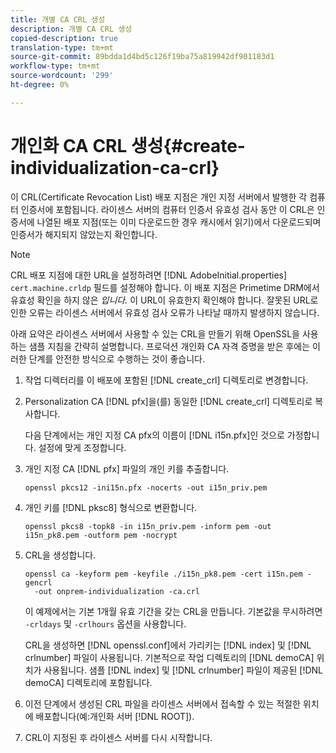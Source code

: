 ```yaml
---
title: 개별 CA CRL 생성
description: 개별 CA CRL 생성
copied-description: true
translation-type: tm+mt
source-git-commit: 89bdda1d4bd5c126f19ba75a819942df901183d1
workflow-type: tm+mt
source-wordcount: '299'
ht-degree: 0%

---
```



# 개인화 CA CRL 생성{#create-individualization-ca-crl}

이 CRL(Certificate Revocation List) 배포 지점은 개인 지정 서버에서 발행한 각 컴퓨터 인증서에 포함됩니다. 라이센스 서버의 컴퓨터 인증서 유효성 검사 동안 이 CRL은 인증서에 나열된 배포 지점(또는 이미 다운로드한 경우 캐시에서 읽기)에서 다운로드되며 인증서가 해지되지 않았는지 확인합니다.

>[!NOTE]
>
>CRL 배포 지점에 대한 URL을 설정하려면 [!DNL AdobeInitial.properties] `cert.machine.crldp` 필드를 설정해야 합니다. 이 배포 지점은 Primetime DRM에서 유효성 확인을 하지 않은 *입니다.* 이 URL이 유효한지 확인해야 합니다. 잘못된 URL로 인한 오류는 라이센스 서버에서 유효성 검사 오류가 나타날 때까지 발생하지 않습니다.

아래 요약은 라이센스 서버에서 사용할 수 있는 CRL을 만들기 위해 OpenSSL을 사용하는 샘플 지침을 간략히 설명합니다. 프로덕션 개인화 CA 자격 증명을 받은 후에는 이러한 단계를 안전한 방식으로 수행하는 것이 좋습니다.

1. 작업 디렉터리를 이 배포에 포함된 [!DNL create_crl] 디렉토리로 변경합니다.
1. Personalization CA [!DNL pfx]을(를) 동일한 [!DNL create_crl] 디렉토리로 복사합니다.

   다음 단계에서는 개인 지정 CA pfx의 이름이 [!DNL i15n.pfx]인 것으로 가정합니다. 설정에 맞게 조정합니다.
1. 개인 지정 CA [!DNL pfx] 파일의 개인 키를 추출합니다.

   ```
   openssl pkcs12 -ini15n.pfx -nocerts -out i15n_priv.pem
   ```

1. 개인 키를 [!DNL pksc8] 형식으로 변환합니다.

   ```
   openssl pkcs8 -topk8 -in i15n_priv.pem -inform pem -out i15n_pk8.pem -outform pem -nocrypt
   ```

1. CRL을 생성합니다.

   ```
   openssl ca -keyform pem -keyfile ./i15n_pk8.pem -cert i15n.pem -gencrl  
     -out onprem-individualization -ca.crl
   ```

   이 예제에서는 기본 1개월 유효 기간을 갖는 CRL을 만듭니다. 기본값을 무시하려면 `-crldays` 및 `-crlhours` 옵션을 사용합니다.

   CRL을 생성하면 [!DNL openssl.conf]에서 가리키는 [!DNL index] 및 [!DNL crlnumber] 파일이 사용됩니다. 기본적으로 작업 디렉토리의 [!DNL demoCA] 위치가 사용됩니다. 샘플 [!DNL index] 및 [!DNL crlnumber] 파일이 제공된 [!DNL demoCA] 디렉토리에 포함됩니다.

1. 이전 단계에서 생성된 CRL 파일을 라이센스 서버에서 접속할 수 있는 적절한 위치에 배포합니다(예:개인화 서버 [!DNL ROOT]).
1. CRL이 지정된 후 라이센스 서버를 다시 시작합니다.
